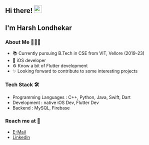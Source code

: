 ## Hi there! <img src = "https://raw.githubusercontent.com/MartinHeinz/MartinHeinz/master/wave.gif" width = 25px>
## I'm Harsh Londhekar

### About Me 🙋🏻‍♂️

* 📚 Currently pursuing B.Tech in CSE from VIT, Vellore (2019-23)
* 📱 iOS developer 
* ⚙️ Know a bit of Flutter development
* ✨ Looking forward to contribute to some interesting projects 


### Tech Stack 🛠

* Programming Languages : C++, Python, Java, Swift, Dart
* Development : native iOS Dev, Flutter Dev
* Backend : MySQL, Firebase

### Reach me at 📩 

* [E-Mail](mailto:londhekarh4601@gmail.com)
* [Linkedin](https://www.linkedin.com/in/harshlondhekar)



